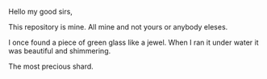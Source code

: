 Hello my good sirs, 

This repository is mine. All mine and not yours or anybody eleses. 

I once found a piece of green glass like a jewel. When I ran it under water it was beautiful and shimmering. 

The most precious shard. 
